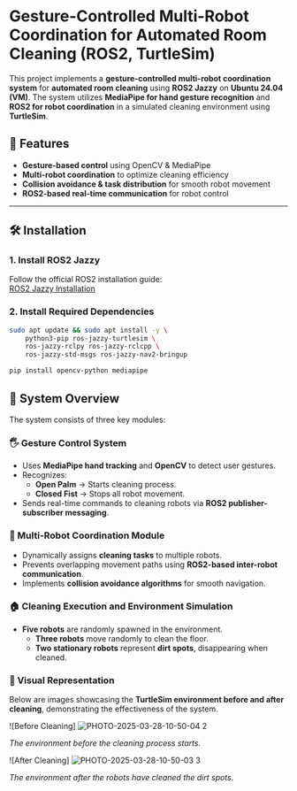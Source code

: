 # Gesture-Controlled Multi-Robot Coordination for Automated Room Cleaning (ROS2, TurtleSim)

This project implements a **gesture-controlled multi-robot coordination system** for **automated room cleaning** using **ROS2 Jazzy** on **Ubuntu 24.04 (VM)**. The system utilizes **MediaPipe for hand gesture recognition** and **ROS2 for robot coordination** in a simulated cleaning environment using **TurtleSim**.

## 🚀 Features
- **Gesture-based control** using OpenCV & MediaPipe  
- **Multi-robot coordination** to optimize cleaning efficiency  
- **Collision avoidance & task distribution** for smooth robot movement  
- **ROS2-based real-time communication** for robot control  

---

## 🛠 Installation

### 1. Install ROS2 Jazzy
Follow the official ROS2 installation guide:  
[ROS2 Jazzy Installation](https://docs.ros.org/en/jazzy/Installation.html)

### 2. Install Required Dependencies
```bash
sudo apt update && sudo apt install -y \
    python3-pip ros-jazzy-turtlesim \
    ros-jazzy-rclpy ros-jazzy-rclcpp \
    ros-jazzy-std-msgs ros-jazzy-nav2-bringup

pip install opencv-python mediapipe
```

## 🎯 System Overview

The system consists of three key modules:

### 🖐 Gesture Control System
- Uses **MediaPipe hand tracking** and **OpenCV** to detect user gestures.
- Recognizes:
  - **Open Palm** → Starts cleaning process.
  - **Closed Fist** → Stops all robot movement.
- Sends real-time commands to cleaning robots via **ROS2 publisher-subscriber messaging**.

### 🤖 Multi-Robot Coordination Module
- Dynamically assigns **cleaning tasks** to multiple robots.
- Prevents overlapping movement paths using **ROS2-based inter-robot communication**.
- Implements **collision avoidance algorithms** for smooth navigation.

### 🏠 Cleaning Execution and Environment Simulation
- **Five robots** are randomly spawned in the environment.
  - **Three robots** move randomly to clean the floor.
  - **Two stationary robots** represent **dirt spots**, disappearing when cleaned.

### 📸 Visual Representation
Below are images showcasing the **TurtleSim environment before and after cleaning**, demonstrating the effectiveness of the system.

![Before Cleaning]
![PHOTO-2025-03-28-10-50-04 2](https://github.com/user-attachments/assets/5a613eba-c544-42e1-b224-37619ebfbe45)

*The environment before the cleaning process starts.*

![After Cleaning]
![PHOTO-2025-03-28-10-50-03 3](https://github.com/user-attachments/assets/dc1bf995-73a7-4761-9e69-587f9a71b7d0)

*The environment after the robots have cleaned the dirt spots.*

